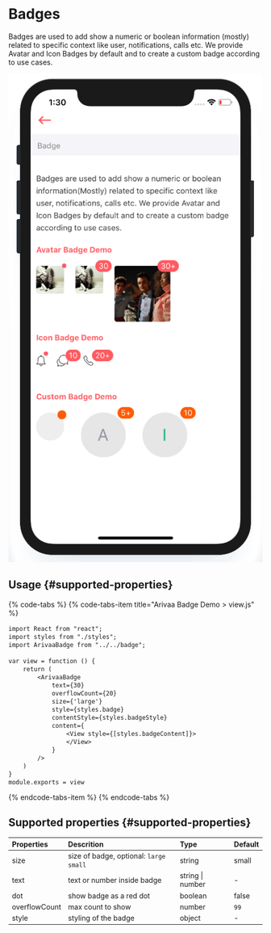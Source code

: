 # Badges

Badges are used to add show a numeric or boolean information \(mostly\) related to specific context like user, notifications, calls etc. We provide Avatar and Icon Badges by default and to create a custom badge according to use cases.

![](../.gitbook/assets/screen-shot-2018-09-12-at-1.30.40-pm.png)

## Usage {#supported-properties}

{% code-tabs %}
{% code-tabs-item title="Arivaa Badge Demo > view.js" %}
```text
import React from "react";
import styles from "./styles";
import ArivaaBadge from "../../badge";

var view = function () {
    return (
        <ArivaaBadge
            text={30}
            overflowCount={20}
            size={'large'}
            style={styles.badge}
            contentStyle={styles.badgeStyle}
            content={
                <View style={[styles.badgeContent]}>
                </View>
            }
        />
    )
}
module.exports = view

```
{% endcode-tabs-item %}
{% endcode-tabs %}

## Supported properties {#supported-properties}

| Properties | Descrition | Type | Default |
| :--- | :--- | :--- | :--- |
| size | size of badge, optional: `large` `small` | string | small |
| ​text | text or number inside badge | ​string \| number | - |
| dot | show badge as a red dot | boolean | false |
| overflowCount | max count to show | number | `99` |
| style | styling of the badge | object | - |




